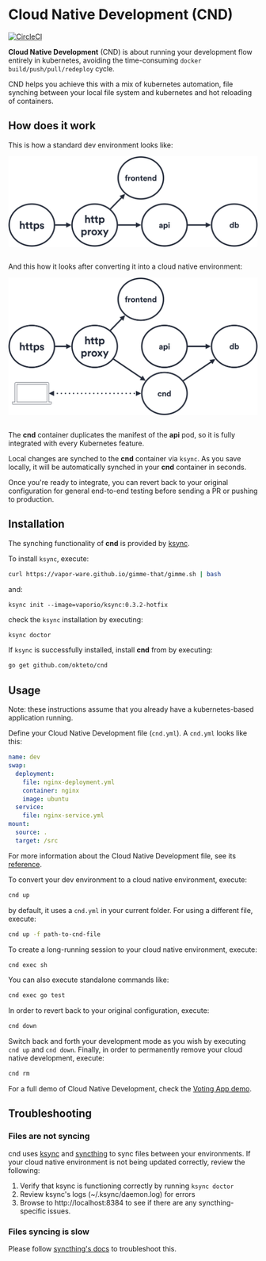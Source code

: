 # Cloud Native Development (CND)

[![CircleCI](https://circleci.com/gh/okteto/cnd.svg?style=svg)](https://circleci.com/gh/okteto/cnd)

**Cloud Native Development** (CND) is about running your development flow entirely in kubernetes, avoiding the time-consuming `docker build/push/pull/redeploy` cycle. 

CND helps you achieve this with a mix of kubernetes automation, file synching between your local file system and kubernetes and hot reloading of containers.

## How does it work

This is how a standard dev environment looks like:

<img align="left" src="docs/env.png">

&nbsp;

And this how it looks after converting it into a cloud native environment:

<img align="left" src="docs/cnd.png">
&nbsp;

The **cnd** container duplicates the manifest of the **api** pod, so it is fully integrated with every Kubernetes feature.

Local changes are synched to the **cnd** container via `ksync`. As you save locally, it will be automatically synched in your **cnd** container in seconds.

Once you're ready to integrate, you can revert back to your original configuration for general end-to-end testing before sending a PR or pushing to production.


## Installation

The synching functionality of **cnd** is provided by [ksync](https://github.com/vapor-ware/ksync).

To install `ksync`, execute:

```bash
curl https://vapor-ware.github.io/gimme-that/gimme.sh | bash
```

and:

```
ksync init --image=vaporio/ksync:0.3.2-hotfix
```

check the `ksync` installation by executing:

```bash
ksync doctor
```

If `ksync` is successfully installed, install **cnd** from by executing:

```bash
go get github.com/okteto/cnd
```

## Usage

Note: these instructions assume that you already have a kubernetes-based application running. 

Define your Cloud Native Development file (`cnd.yml`). A `cnd.yml` looks like this:

```yaml
name: dev
swap:
  deployment:
    file: nginx-deployment.yml
    container: nginx
    image: ubuntu
  service:
    file: nginx-service.yml
mount:
  source: .
  target: /src
```

For more information about the Cloud Native Development file, see its [reference](/docs/cnd-file.md).

To convert your dev environment to a cloud native environment, execute:

```bash
cnd up
```

by default, it uses a `cnd.yml` in your current folder. For using a different file, execute:

```bash
cnd up -f path-to-cnd-file
```

To create a long-running session to your cloud native environment, execute:

```bash
cnd exec sh
```

You can also execute standalone commands like:

```bash
cnd exec go test
```

In order to revert back to your original configuration, execute:

```bash
cnd down
```

Switch back and forth your development mode as you wish by executing `cnd up` and `cnd down`. 
Finally, in order to permanently remove your cloud native development, execute:

```bash
cnd rm
```

For a full demo of Cloud Native Development, check the [Voting App demo](https://github.com/okteto/cnd-voting-demo).

## Troubleshooting

### Files are not syncing
cnd uses [ksync](https://github.com/vapor-ware/ksync) and [syncthing](https://docs.syncthing.net) to sync files between your environments. If your cloud native environment is not being updated correctly, review the following:

1. Verify that ksync is functioning correctly by running `ksync doctor`
1. Review ksync's logs (~/.ksync/daemon.log) for errors
1. Browse to http://localhost:8384 to see if there are any syncthing-specific issues.

### Files syncing is slow
Please follow [syncthing's docs](https://docs.syncthing.net/users/faq.html#why-is-the-sync-so-slow) to troubleshoot this.
